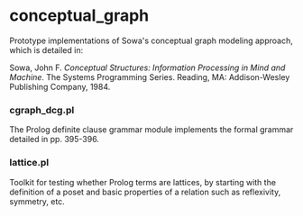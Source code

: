 # conceptual_graph
Prototype implementations of Sowa's conceptual graph modeling approach, which is detailed in:

Sowa, John F. *Conceptual Structures: Information Processing in Mind and Machine*. The Systems Programming Series. Reading, MA: Addison-Wesley Publishing Company, 1984.

### cgraph_dcg.pl
The Prolog definite clause grammar module implements the formal grammar detailed in pp. 395-396.

### lattice.pl
Toolkit for testing whether Prolog terms are lattices, by starting with the definition of a poset and basic properties of a relation such as reflexivity, symmetry, etc.
